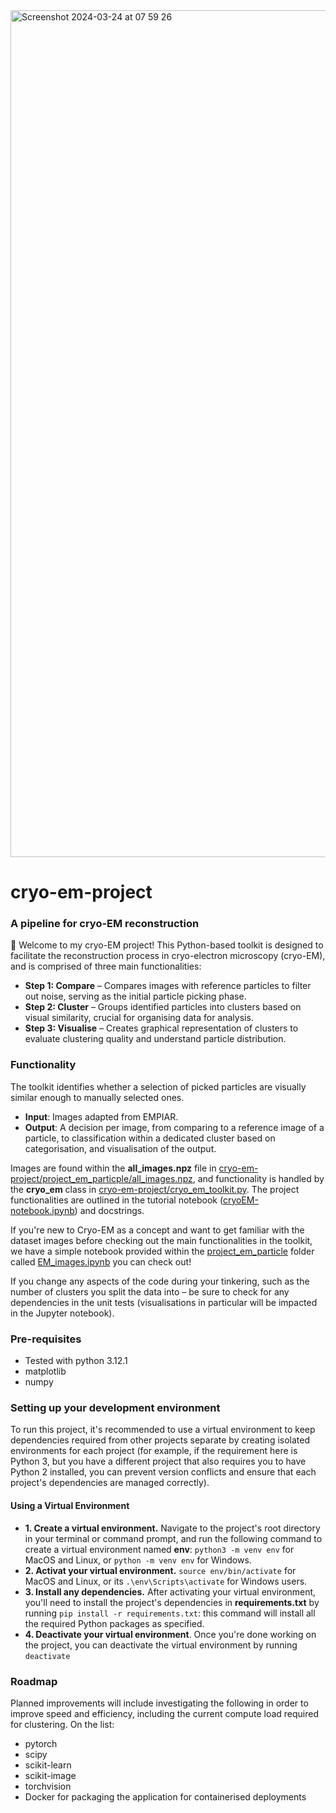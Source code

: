 <img width="1355" alt="Screenshot 2024-03-24 at 07 59 26" src="https://github.com/voilamelissa/cryo-em-project/assets/23558054/a076f5b2-df0f-4c55-8f01-2f36e75175dd">

# cryo-em-project

### A pipeline for cryo-EM reconstruction
:wave: Welcome to my cryo-EM project! This Python-based toolkit is designed to facilitate the reconstruction process in cryo-electron microscopy (cryo-EM), and is comprised of three main functionalities:

* **Step 1: Compare** – Compares images with reference particles to filter out noise, serving as the initial particle picking phase.
* **Step 2: Cluster** – Groups identified particles into clusters based on visual similarity, crucial for organising data for analysis.
* **Step 3: Visualise** – Creates graphical representation of clusters to evaluate clustering quality and understand particle distribution.

### Functionality
The toolkit identifies whether a selection of picked particles are visually similar enough to manually selected ones.
* **Input**: Images adapted from EMPIAR.
* **Output**: A decision per image, from comparing to a reference image of a particle, to classification within a dedicated cluster based on categorisation, and visualisation of the output.

Images are found within the **all_images.npz** file in [cryo-em-project/project_em_particple/all_images.npz](https://github.com/voilamelissa/cryo-em-project/blob/main/project_em_particle/all_images.npz), and functionality is handled by the **cryo_em** class in [cryo-em-project/cryo_em_toolkit.py](https://github.com/voilamelissa/cryo-em-project/blob/main/cryo_em_toolkit.py). The project functionalities are outlined in the tutorial notebook ([cryoEM-notebook.ipynb](https://github.com/voilamelissa/cryo-em-project/blob/main/cryoEM%E2%80%93notebook.ipynb)) and docstrings.

If you're new to Cryo-EM as a concept and want to get familiar with the dataset images before checking out the main functionalities in the toolkit, we have a simple notebook provided within the [project_em_particle](https://github.com/voilamelissa/cryo-em-project/tree/main/project_em_particle) folder called [EM_images.ipynb](https://github.com/voilamelissa/cryo-em-project/blob/main/project_em_particle/EM_images.ipynb) you can check out!

If you change any aspects of the code during your tinkering, such as the number of clusters you split the data into – be sure to check for any dependencies in the unit tests (visualisations in particular will be impacted in the Jupyter notebook).

### Pre-requisites
* Tested with python 3.12.1
* matplotlib
* numpy

### Setting up your development environment
To run this project, it's recommended to use a virtual environment to keep dependencies required from other projects separate by creating isolated environments for each project (for example, if the requirement here is Python 3, but you have a different project that also requires you to have Python 2 installed, you can prevent version conflicts and ensure that each project's dependencies are managed correctly).

#### Using a Virtual Environment
* **1. Create a virtual environment.** Navigate to the project's root directory in your terminal or command prompt, and run the following command to create a virtual environment named **env**: `python3 -m venv env` for MacOS and Linux, or `python -m venv env` for Windows.
* **2. Activat your virtual environment.** `source env/bin/activate` for MacOS and Linux, or its `.\env\Scripts\activate` for Windows users.
* **3. Install any dependencies.** After activating your virtual environment, you'll need to install the project's dependencies in **requirements.txt** by running `pip install -r requirements.txt`: this command will install all the required Python packages as specified.
* **4. Deactivate your virtual environment**. Once you're done working on the project, you can deactivate the virtual environment by running `deactivate`

### Roadmap
Planned improvements will include investigating the following in order to improve speed and efficiency, including the current compute load required for clustering. On the list:
* pytorch
* scipy
* scikit-learn
* scikit-image
* torchvision
* Docker for packaging the application for containerised deployments

